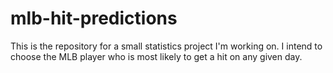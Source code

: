 # mlb-hit-predictions

This is the repository for a small statistics project I'm working on.
I intend to choose the MLB player who is most likely to get a hit on any given day.